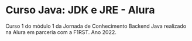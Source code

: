 # Curso Java: JDK e JRE - Alura
Curso 1 do módulo 1 da Jornada de Conhecimento Backend Java realizado na Alura em parceria com a F1RST. Ano 2022.
